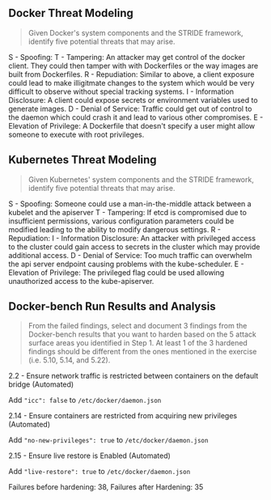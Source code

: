 ## Docker Threat Modeling

>Given Docker's system components and the STRIDE framework, identify five potential threats that may arise.

S - Spoofing:
T - Tampering: An attacker may get control of the docker client.  They could then tamper with with Dockerfiles or the way images are built from Dockerfiles.
R - Repudiation: Similar to above, a client exposure could lead to make illigitmate changes to the system which would be very difficult to observe without special tracking systems.
I - Information Disclosure: A client could expose secrets or environment variables used to generate images.
D - Denial of Service: Traffic could get out of control to the daemon which could crash it and lead to various other compromises.
E - Elevation of Privilege: A Dockerfile that doesn't specify a user might allow someone to execute with root privileges.

## Kubernetes Threat Modeling

>Given Kubernetes' system components and the STRIDE framework, identify five potential threats that may arise.

S - Spoofing: Someone could use a man-in-the-middle attack between a kubelet and the apiserver
T - Tampering:  If etcd is compromised due to insufficient permissions, various configuration parameters could be modified leading to the ability to modify dangerous settings.
R - Repudiation:
I - Information Disclosure: An attacker with privileged access to the cluster could gain access to secrets in the cluster which may provide additional access.
D - Denial of Service: Too much traffic can overwhelm the api server endpoint causing problems with the kube-scheduler.
E - Elevation of Privilege: The privileged flag could be used allowing unauthorized access to the kube-apiserver.

## Docker-bench Run Results and Analysis

>From the failed findings, select and document 3 findings from the Docker-bench results that you want to harden based on the 5 attack surface areas you identified in Step 1. At least 1 of the 3 hardened findings should be different from the ones mentioned in the exercise (i.e. 5.10, 5.14, and 5.22).

2.2  - Ensure network traffic is restricted between containers on the default bridge (Automated)

Add `"icc": false` to `/etc/docker/daemon.json`

2.14 - Ensure containers are restricted from acquiring new privileges (Automated)

Add `"no-new-privileges": true` to `/etc/docker/daemon.json`

2.15 - Ensure live restore is Enabled (Automated)

Add `"live-restore": true` to `/etc/docker/daemon.json`

Failures before hardening: 38, Failures after Hardening: 35
